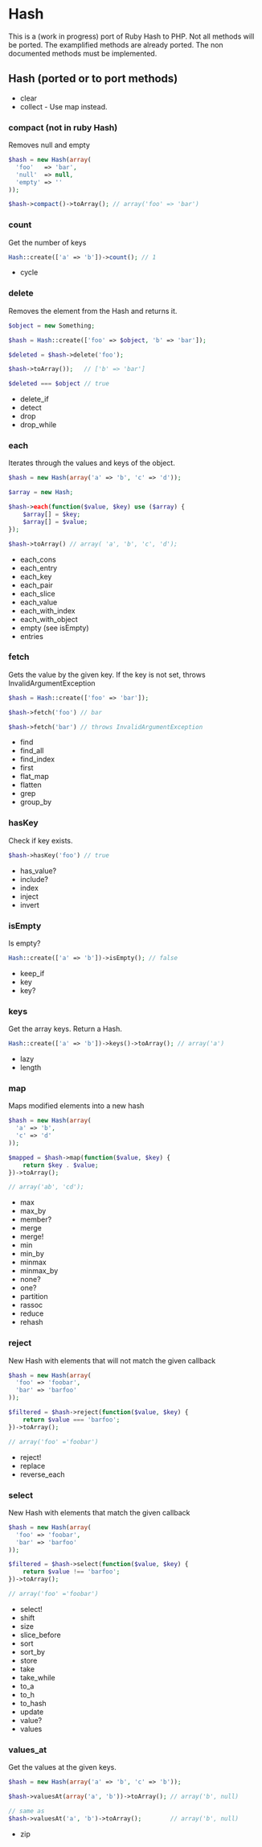 # Hash

This is a (work in progress) port of Ruby Hash to PHP. Not all methods will be ported.
The examplified methods are already ported. The non documented methods must be implemented.

## Hash (ported or to port methods)
- clear
- collect - Use map instead.

### compact (not in ruby Hash)
Removes null and empty
```php
$hash = new Hash(array(
  'foo'   => 'bar',
  'null'  => null,
  'empty' => ''
));

$hash->compact()->toArray(); // array('foo' => 'bar')
```
### count
Get the number of keys
```php
Hash::create(['a' => 'b'])->count(); // 1
```
- cycle

### delete
Removes the element from the Hash and returns it.
```php
$object = new Something;

$hash = Hash::create(['foo' => $object, 'b' => 'bar']);

$deleted = $hash->delete('foo');

$hash->toArray());   // ['b' => 'bar']

$deleted === $object // true
```
- delete_if
- detect
- drop
- drop_while

### each

Iterates through the values and keys of the object.

```php
$hash = new Hash(array('a' => 'b', 'c' => 'd'));

$array = new Hash;

$hash->each(function($value, $key) use ($array) {
    $array[] = $key;
    $array[] = $value;
});

$hash->toArray() // array( 'a', 'b', 'c', 'd');
```

- each_cons
- each_entry
- each_key
- each_pair
- each_slice
- each_value
- each_with_index
- each_with_object
- empty (see isEmpty)
- entries

### fetch

Gets the value by the given key. If the key is not set, throws InvalidArgumentException

```php
$hash = Hash::create(['foo' => 'bar']);

$hash->fetch('foo') // bar

$hash->fetch('bar') // throws InvalidArgumentException
```

- find
- find_all
- find_index
- first
- flat_map
- flatten
- grep
- group_by

### hasKey

Check if key exists.

```php
$hash->hasKey('foo') // true
```

- has_value?
- include?
- index
- inject
- invert

### isEmpty
Is empty?
```php
Hash::create(['a' => 'b'])->isEmpty(); // false
```

- keep_if
- key
- key?

### keys
Get the array keys. Return a Hash.
```php
Hash::create(['a' => 'b'])->keys()->toArray(); // array('a')
```

- lazy
- length

### map
Maps modified elements into a new hash
```php
$hash = new Hash(array(
  'a' => 'b',
  'c' => 'd'
));

$mapped = $hash->map(function($value, $key) {
    return $key . $value;
})->toArray();

// array('ab', 'cd');
```
- max
- max_by
- member?
- merge
- merge!
- min
- min_by
- minmax
- minmax_by
- none?
- one?
- partition
- rassoc
- reduce
- rehash

### reject
New Hash with elements that will not match the given callback
```php
$hash = new Hash(array(
  'foo' => 'foobar',
  'bar' => 'barfoo'
));

$filtered = $hash->reject(function($value, $key) {
    return $value === 'barfoo';
})->toArray();

// array('foo' ='foobar')
```
- reject!
- replace
- reverse_each

### select
New Hash with elements that match the given callback
```php
$hash = new Hash(array(
  'foo' => 'foobar',
  'bar' => 'barfoo'
));

$filtered = $hash->select(function($value, $key) {
    return $value !== 'barfoo';
})->toArray();

// array('foo' ='foobar')
```
- select!
- shift
- size
- slice_before
- sort
- sort_by
- store
- take
- take_while
- to_a
- to_h
- to_hash
- update
- value?
- values
### values_at

Get the values at the given keys.

```php
$hash = new Hash(array('a' => 'b', 'c' => 'b'));

$hash->valuesAt(array('a', 'b'))->toArray(); // array('b', null)

// same as
$hash->valuesAt('a', 'b')->toArray();        // array('b', null)
```
- zip

